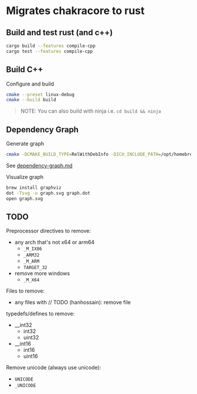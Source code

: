# Migrates chakracore to rust

## Build and test rust (and c++)

```sh
cargo build --features compile-cpp
cargo test --features compile-cpp
```

## Build C++

Configure and build

```sh
cmake --preset linux-debug
cmake --build build
```

> NOTE: You can also build with ninja i.e. `cd build && ninja`

## Dependency Graph

Generate graph

```sh
cmake -DCMAKE_BUILD_TYPE=RelWithDebInfo -DICU_INCLUDE_PATH=/opt/homebrew/opt/icu4c/include -DDISABLE_JIT=ON -GNinja -DCMAKE_CXX_COMPILER=clang++ -DCMAKE_C_COMPILER=clang --graphviz=graph.dot ..
```

See [dependency-graph.md](./dependency-graph.md)

Visualize graph

```sh
brew install graphviz
dot -Tsvg -o graph.svg graph.dot
open graph.svg
```

## TODO

Preprocessor directives to remove:
- any arch that's not x64 or arm64
  - `_M_IX86`
  - `_ARM32`
  - `_M_ARM`
  - `TARGET_32`
- remove more windows
  - `_M_X64`

Files to remove:
- any files with // TODO (hanhossain): remove file

typedefs/defines to remove:
- __int32
  - int32
  - uint32
- __int16
  - int16
  - uint16

Remove unicode (always use unicode):
- `UNICODE`
- `_UNICODE`
